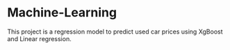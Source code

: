 # Machine-Learning
This project is a regression model to predict used car prices using XgBoost and Linear regression.
